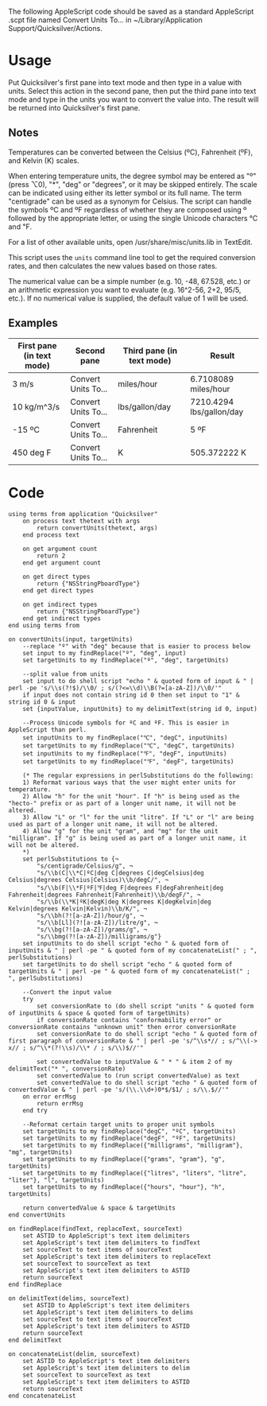 The following AppleScript code should be saved as a standard AppleScript
.scpt file named Convert Units To... in \~/Library/Application
Support/Quicksilver/Actions.

# Usage

Put Quicksilver's first pane into text mode and then type in a value
with units. Select this action in the second pane, then put the third
pane into text mode and type in the units you want to convert the value
into. The result will be returned into Quicksilver's first pane.

## Notes

Temperatures can be converted between the Celsius (ºC), Fahrenheit (ºF),
and Kelvin (K) scales.

When entering temperature units, the degree symbol may be entered as "º"
(press ⌥0), "\*", "deg" or "degrees", or it may be skipped entirely. The
scale can be indicated using either its letter symbol or its full name.
The term "centigrade" can be used as a synonym for Celsius. The script
can handle the symbols ºC and ºF regardless of whether they are composed
using º followed by the appropriate letter, or using the single Unicode
characters ℃ and ℉.

For a list of other available units, open /usr/share/misc/units.lib in
TextEdit.

This script uses the `units` command line tool to get the required
conversion rates, and then calculates the new values based on those
rates.

The numerical value can be a simple number (e.g. 10, -48, 67.528, etc.)
or an arithmetic expression you want to evaluate (e.g. 16^2-56, 2+2,
95/5, etc.). If no numerical value is supplied, the default value of 1
will be used.

## Examples

| First pane (in text mode) | Second pane         | Third pane (in text mode) | Result                   |
|---------------------------|---------------------|---------------------------|--------------------------|
| 3 m/s                     | Convert Units To... | miles/hour                | 6.7108089 miles/hour     |
| 10 kg/m^3/s               | Convert Units To... | lbs/gallon/day            | 7210.4294 lbs/gallon/day |
| -15 ºC                    | Convert Units To... | Fahrenheit                | 5 ºF                     |
| 450 deg F                 | Convert Units To... | K                         | 505.372222 K             |

# Code

``` applescript
using terms from application "Quicksilver"
    on process text thetext with args
        return convertUnits(thetext, args)
    end process text

    on get argument count
        return 2
    end get argument count

    on get direct types
        return {"NSStringPboardType"}
    end get direct types

    on get indirect types
        return {"NSStringPboardType"}
    end get indirect types
end using terms from

on convertUnits(input, targetUnits)
    --replace "º" with "deg" because that is easier to process below
    set input to my findReplace("º", "deg", input)
    set targetUnits to my findReplace("º", "deg", targetUnits)

    --split value from units
    set input to do shell script "echo " & quoted form of input & " | perl -pe 's/\\s(?!$)/\\0/ ; s/(?<=\\d)\\B(?=[a-zA-Z])/\\0/'"
    if input does not contain string id 0 then set input to "1" & string id 0 & input
    set {inputValue, inputUnits} to my delimitText(string id 0, input)

    --Process Unicode symbols for ºC and ºF. This is easier in AppleScript than perl.
    set inputUnits to my findReplace("℃", "degC", inputUnits)
    set targetUnits to my findReplace("℃", "degC", targetUnits)
    set inputUnits to my findReplace("℉", "degF", inputUnits)
    set targetUnits to my findReplace("℉", "degF", targetUnits)

    (* The regular expressions in perlSubstitutions do the following:
    1) Reformat various ways that the user might enter units for temperature.
    2) Allow "h" for the unit "hour". If "h" is being used as the "hecto-" prefix or as part of a longer unit name, it will not be altered.
    3) Allow "L" or "l" for the unit "litre". If "L" or "l" are being used as part of a longer unit name, it will not be altered.
    4) Allow "g" for the unit "gram", and "mg" for the unit "milligram". If "g" is being used as part of a longer unit name, it will not be altered.
    *)
    set perlSubstitutions to {¬
        "s/centigrade/Celsius/g", ¬
        "s/\\b(C|\\*C|ºC|deg C|degrees C|degCelsius|deg Celsius|degrees Celsius|Celsius)\\b/degC/", ¬
        "s/\\b(F|\\*F|ºF|℉|deg F|degrees F|degFahrenheit|deg Fahrenheit|degrees Fahrenheit|Fahrenheit)\\b/degF/", ¬
        "s/\\b(\\*K|ºK|degK|deg K|degrees K|degKelvin|deg Kelvin|degrees Kelvin|Kelvin)\\b/K/", ¬
        "s/\\bh(?![a-zA-Z])/hour/g", ¬
        "s/\\b[Ll](?![a-zA-Z])/litre/g", ¬
        "s/\\bg(?![a-zA-Z])/grams/g", ¬
        "s/\\bmg(?![a-zA-Z])/milligrams/g"}
    set inputUnits to do shell script "echo " & quoted form of inputUnits & " | perl -pe " & quoted form of my concatenateList(" ; ", perlSubstitutions)
    set targetUnits to do shell script "echo " & quoted form of targetUnits & " | perl -pe " & quoted form of my concatenateList(" ; ", perlSubstitutions)

    --Convert the input value
    try
        set conversionRate to (do shell script "units " & quoted form of inputUnits & space & quoted form of targetUnits)
        if conversionRate contains "conformability error" or conversionRate contains "unknown unit" then error conversionRate
        set conversionRate to do shell script "echo " & quoted form of first paragraph of conversionRate & " | perl -pe 's/^\\s*// ; s/^\\(-> x// ; s/^\\*(?!\\s)/\\* / ; s/\\)$//'"

        set convertedValue to inputValue & " * " & item 2 of my delimitText("* ", conversionRate)
        set convertedValue to (run script convertedValue) as text
        set convertedValue to do shell script "echo " & quoted form of convertedValue & " | perl -pe 's/(\\.\\d+)0*$/$1/ ; s/\\.$//'"
    on error errMsg
        return errMsg
    end try

    --Reformat certain target units to proper unit symbols
    set targetUnits to my findReplace("degC", "ºC", targetUnits)
    set targetUnits to my findReplace("degF", "ºF", targetUnits)
    set targetUnits to my findReplace({"milligrams", "milligram"}, "mg", targetUnits)
    set targetUnits to my findReplace({"grams", "gram"}, "g", targetUnits)
    set targetUnits to my findReplace({"litres", "liters", "litre", "liter"}, "l", targetUnits)
    set targetUnits to my findReplace({"hours", "hour"}, "h", targetUnits)

    return convertedValue & space & targetUnits
end convertUnits

on findReplace(findText, replaceText, sourceText)
    set ASTID to AppleScript's text item delimiters
    set AppleScript's text item delimiters to findText
    set sourceText to text items of sourceText
    set AppleScript's text item delimiters to replaceText
    set sourceText to sourceText as text
    set AppleScript's text item delimiters to ASTID
    return sourceText
end findReplace

on delimitText(delims, sourceText)
    set ASTID to AppleScript's text item delimiters
    set AppleScript's text item delimiters to delims
    set sourceText to text items of sourceText
    set AppleScript's text item delimiters to ASTID
    return sourceText
end delimitText

on concatenateList(delim, sourceText)
    set ASTID to AppleScript's text item delimiters
    set AppleScript's text item delimiters to delim
    set sourceText to sourceText as text
    set AppleScript's text item delimiters to ASTID
    return sourceText
end concatenateList
```